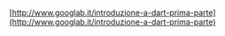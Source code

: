 [http://www.googlab.it/introduzione-a-dart-prima-parte](http://www.googlab.it/introduzione-a-dart-prima-parte)